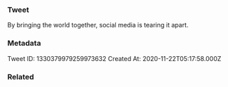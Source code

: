### Tweet
By bringing the world together, social media is tearing it apart.

### Metadata
Tweet ID: 1330379979259973632
Created At: 2020-11-22T05:17:58.000Z

### Related

